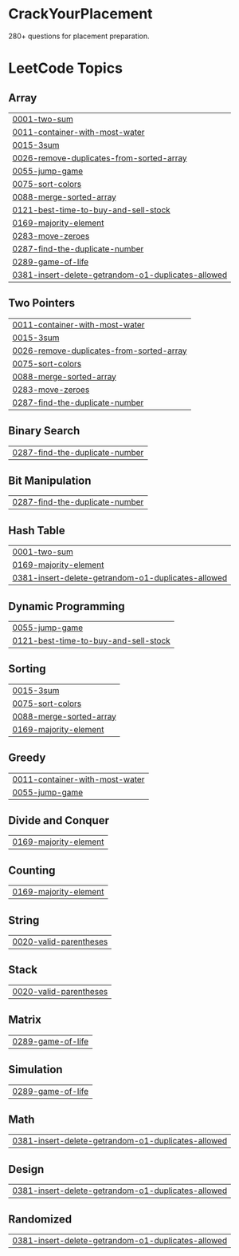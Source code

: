 # CrackYourPlacement
280+ questions for placement preparation.

<!---LeetCode Topics Start-->
# LeetCode Topics
## Array
|  |
| ------- |
| [0001-two-sum](https://github.com/Sayan4391/CrackYourPlacement/tree/master/0001-two-sum) |
| [0011-container-with-most-water](https://github.com/Sayan4391/CrackYourPlacement/tree/master/0011-container-with-most-water) |
| [0015-3sum](https://github.com/Sayan4391/CrackYourPlacement/tree/master/0015-3sum) |
| [0026-remove-duplicates-from-sorted-array](https://github.com/Sayan4391/CrackYourPlacement/tree/master/0026-remove-duplicates-from-sorted-array) |
| [0055-jump-game](https://github.com/Sayan4391/CrackYourPlacement/tree/master/0055-jump-game) |
| [0075-sort-colors](https://github.com/Sayan4391/CrackYourPlacement/tree/master/0075-sort-colors) |
| [0088-merge-sorted-array](https://github.com/Sayan4391/CrackYourPlacement/tree/master/0088-merge-sorted-array) |
| [0121-best-time-to-buy-and-sell-stock](https://github.com/Sayan4391/CrackYourPlacement/tree/master/0121-best-time-to-buy-and-sell-stock) |
| [0169-majority-element](https://github.com/Sayan4391/CrackYourPlacement/tree/master/0169-majority-element) |
| [0283-move-zeroes](https://github.com/Sayan4391/CrackYourPlacement/tree/master/0283-move-zeroes) |
| [0287-find-the-duplicate-number](https://github.com/Sayan4391/CrackYourPlacement/tree/master/0287-find-the-duplicate-number) |
| [0289-game-of-life](https://github.com/Sayan4391/CrackYourPlacement/tree/master/0289-game-of-life) |
| [0381-insert-delete-getrandom-o1-duplicates-allowed](https://github.com/Sayan4391/CrackYourPlacement/tree/master/0381-insert-delete-getrandom-o1-duplicates-allowed) |
## Two Pointers
|  |
| ------- |
| [0011-container-with-most-water](https://github.com/Sayan4391/CrackYourPlacement/tree/master/0011-container-with-most-water) |
| [0015-3sum](https://github.com/Sayan4391/CrackYourPlacement/tree/master/0015-3sum) |
| [0026-remove-duplicates-from-sorted-array](https://github.com/Sayan4391/CrackYourPlacement/tree/master/0026-remove-duplicates-from-sorted-array) |
| [0075-sort-colors](https://github.com/Sayan4391/CrackYourPlacement/tree/master/0075-sort-colors) |
| [0088-merge-sorted-array](https://github.com/Sayan4391/CrackYourPlacement/tree/master/0088-merge-sorted-array) |
| [0283-move-zeroes](https://github.com/Sayan4391/CrackYourPlacement/tree/master/0283-move-zeroes) |
| [0287-find-the-duplicate-number](https://github.com/Sayan4391/CrackYourPlacement/tree/master/0287-find-the-duplicate-number) |
## Binary Search
|  |
| ------- |
| [0287-find-the-duplicate-number](https://github.com/Sayan4391/CrackYourPlacement/tree/master/0287-find-the-duplicate-number) |
## Bit Manipulation
|  |
| ------- |
| [0287-find-the-duplicate-number](https://github.com/Sayan4391/CrackYourPlacement/tree/master/0287-find-the-duplicate-number) |
## Hash Table
|  |
| ------- |
| [0001-two-sum](https://github.com/Sayan4391/CrackYourPlacement/tree/master/0001-two-sum) |
| [0169-majority-element](https://github.com/Sayan4391/CrackYourPlacement/tree/master/0169-majority-element) |
| [0381-insert-delete-getrandom-o1-duplicates-allowed](https://github.com/Sayan4391/CrackYourPlacement/tree/master/0381-insert-delete-getrandom-o1-duplicates-allowed) |
## Dynamic Programming
|  |
| ------- |
| [0055-jump-game](https://github.com/Sayan4391/CrackYourPlacement/tree/master/0055-jump-game) |
| [0121-best-time-to-buy-and-sell-stock](https://github.com/Sayan4391/CrackYourPlacement/tree/master/0121-best-time-to-buy-and-sell-stock) |
## Sorting
|  |
| ------- |
| [0015-3sum](https://github.com/Sayan4391/CrackYourPlacement/tree/master/0015-3sum) |
| [0075-sort-colors](https://github.com/Sayan4391/CrackYourPlacement/tree/master/0075-sort-colors) |
| [0088-merge-sorted-array](https://github.com/Sayan4391/CrackYourPlacement/tree/master/0088-merge-sorted-array) |
| [0169-majority-element](https://github.com/Sayan4391/CrackYourPlacement/tree/master/0169-majority-element) |
## Greedy
|  |
| ------- |
| [0011-container-with-most-water](https://github.com/Sayan4391/CrackYourPlacement/tree/master/0011-container-with-most-water) |
| [0055-jump-game](https://github.com/Sayan4391/CrackYourPlacement/tree/master/0055-jump-game) |
## Divide and Conquer
|  |
| ------- |
| [0169-majority-element](https://github.com/Sayan4391/CrackYourPlacement/tree/master/0169-majority-element) |
## Counting
|  |
| ------- |
| [0169-majority-element](https://github.com/Sayan4391/CrackYourPlacement/tree/master/0169-majority-element) |
## String
|  |
| ------- |
| [0020-valid-parentheses](https://github.com/Sayan4391/CrackYourPlacement/tree/master/0020-valid-parentheses) |
## Stack
|  |
| ------- |
| [0020-valid-parentheses](https://github.com/Sayan4391/CrackYourPlacement/tree/master/0020-valid-parentheses) |
## Matrix
|  |
| ------- |
| [0289-game-of-life](https://github.com/Sayan4391/CrackYourPlacement/tree/master/0289-game-of-life) |
## Simulation
|  |
| ------- |
| [0289-game-of-life](https://github.com/Sayan4391/CrackYourPlacement/tree/master/0289-game-of-life) |
## Math
|  |
| ------- |
| [0381-insert-delete-getrandom-o1-duplicates-allowed](https://github.com/Sayan4391/CrackYourPlacement/tree/master/0381-insert-delete-getrandom-o1-duplicates-allowed) |
## Design
|  |
| ------- |
| [0381-insert-delete-getrandom-o1-duplicates-allowed](https://github.com/Sayan4391/CrackYourPlacement/tree/master/0381-insert-delete-getrandom-o1-duplicates-allowed) |
## Randomized
|  |
| ------- |
| [0381-insert-delete-getrandom-o1-duplicates-allowed](https://github.com/Sayan4391/CrackYourPlacement/tree/master/0381-insert-delete-getrandom-o1-duplicates-allowed) |
<!---LeetCode Topics End-->